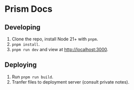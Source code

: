 # Prism Docs

## Developing

1. Clone the repo, install Node 21+ with `pnpm`.
2. `pnpm install`.
3. `pnpm run dev` and view at [http://localhost:3000](http://localhost:3000).

## Deploying

1. Run `pnpm run build`.
2. Tranfer files to deployment server (consult private notes).